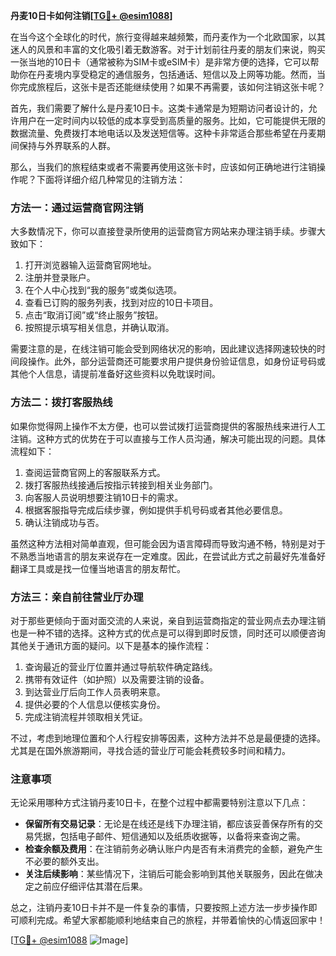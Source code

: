 **丹麦10日卡如何注销[[TG💪+ @esim1088](https://t.me/s/esim1088)]**

在当今这个全球化的时代，旅行变得越来越频繁，而丹麦作为一个北欧国家，以其迷人的风景和丰富的文化吸引着无数游客。对于计划前往丹麦的朋友们来说，购买一张当地的10日卡（通常被称为SIM卡或eSIM卡）是非常方便的选择，它可以帮助你在丹麦境内享受稳定的通信服务，包括通话、短信以及上网等功能。然而，当你完成旅程后，这张卡是否还能继续使用？如果不再需要，该如何注销这张卡呢？

首先，我们需要了解什么是丹麦10日卡。这类卡通常是为短期访问者设计的，允许用户在一定时间内以较低的成本享受到高质量的服务。比如，它可能提供无限的数据流量、免费拨打本地电话以及发送短信等。这种卡非常适合那些希望在丹麦期间保持与外界联系的人群。

那么，当我们的旅程结束或者不需要再使用这张卡时，应该如何正确地进行注销操作呢？下面将详细介绍几种常见的注销方法：

### 方法一：通过运营商官网注销

大多数情况下，你可以直接登录所使用的运营商官方网站来办理注销手续。步骤大致如下：
1. 打开浏览器输入运营商官网地址。
2. 注册并登录账户。
3. 在个人中心找到“我的服务”或类似选项。
4. 查看已订购的服务列表，找到对应的10日卡项目。
5. 点击“取消订阅”或“终止服务”按钮。
6. 按照提示填写相关信息，并确认取消。

需要注意的是，在线注销可能会受到网络状况的影响，因此建议选择网速较快的时间段操作。此外，部分运营商还可能要求用户提供身份验证信息，如身份证号码或其他个人信息，请提前准备好这些资料以免耽误时间。

### 方法二：拨打客服热线

如果你觉得网上操作不太方便，也可以尝试拨打运营商提供的客服热线来进行人工注销。这种方式的优势在于可以直接与工作人员沟通，解决可能出现的问题。具体流程如下：
1. 查阅运营商官网上的客服联系方式。
2. 拨打客服热线接通后按指示转接到相关业务部门。
3. 向客服人员说明想要注销10日卡的需求。
4. 根据客服指导完成后续步骤，例如提供手机号码或者其他必要信息。
5. 确认注销成功与否。

虽然这种方法相对简单直观，但可能会因为语言障碍而导致沟通不畅，特别是对于不熟悉当地语言的朋友来说存在一定难度。因此，在尝试此方式之前最好先准备好翻译工具或是找一位懂当地语言的朋友帮忙。

### 方法三：亲自前往营业厅办理

对于那些更倾向于面对面交流的人来说，亲自到运营商指定的营业网点去办理注销也是一种不错的选择。这种方式的优点是可以得到即时反馈，同时还可以顺便咨询其他关于通讯方面的疑问。以下是基本的操作流程：
1. 查询最近的营业厅位置并通过导航软件确定路线。
2. 携带有效证件（如护照）以及需要注销的设备。
3. 到达营业厅后向工作人员表明来意。
4. 提供必要的个人信息以便核实身份。
5. 完成注销流程并领取相关凭证。

不过，考虑到地理位置和个人行程安排等因素，这种方法并不总是最便捷的选择。尤其是在国外旅游期间，寻找合适的营业厅可能会耗费较多时间和精力。

### 注意事项

无论采用哪种方式注销丹麦10日卡，在整个过程中都需要特别注意以下几点：
- **保留所有交易记录**：无论是在线还是线下办理注销，都应该妥善保存所有的交易凭据，包括电子邮件、短信通知以及纸质收据等，以备将来查询之需。
- **检查余额及费用**：在注销前务必确认账户内是否有未消费完的金额，避免产生不必要的额外支出。
- **关注后续影响**：某些情况下，注销后可能会影响到其他关联服务，因此在做决定之前应仔细评估其潜在后果。

总之，注销丹麦10日卡并不是一件复杂的事情，只要按照上述方法一步步操作即可顺利完成。希望大家都能顺利地结束自己的旅程，并带着愉快的心情返回家中！

[[TG💪+ @esim1088](https://t.me/s/esim1088) ![Image](https://i.postimg.cc/4NQfJmqS/Snipaste-2025-05-13-00-14-12.png)]